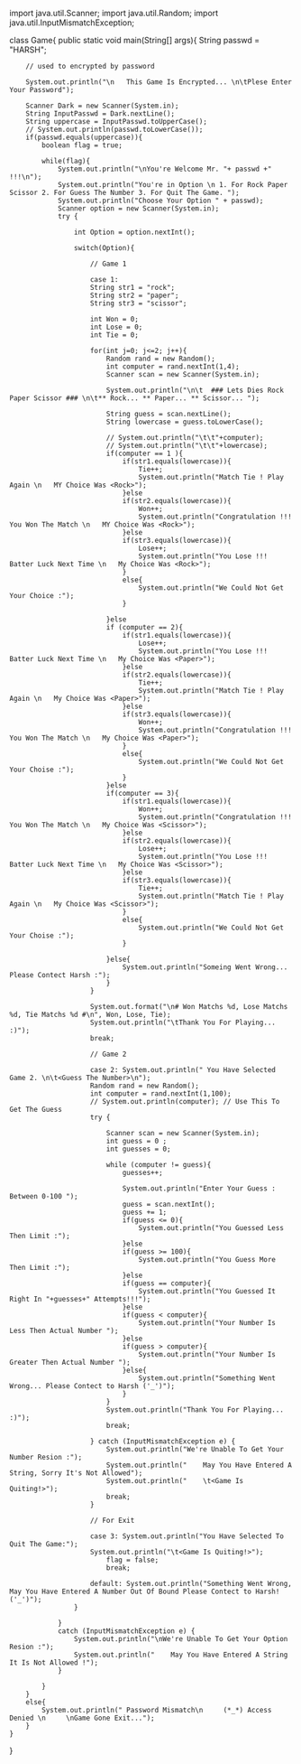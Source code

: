 
import java.util.Scanner;
import java.util.Random;
import java.util.InputMismatchException;

class Game{
    public static void main(String[] args){
        String passwd = "HARSH";

        // used to encrypted by password

        System.out.println("\n   This Game Is Encrypted... \n\tPlese Enter Your Password");
    
        Scanner Dark = new Scanner(System.in);
        String InputPasswd = Dark.nextLine();
        String uppercase = InputPasswd.toUpperCase();
        // System.out.println(passwd.toLowerCase());
        if(passwd.equals(uppercase)){
            boolean flag = true;
            
            while(flag){
                System.out.println("\nYou're Welcome Mr. "+ passwd +" !!!\n");
                System.out.println("You're in Option \n 1. For Rock Paper Scissor 2. For Guess The Number 3. For Quit The Game. ");
                System.out.println("Choose Your Option " + passwd);
                Scanner option = new Scanner(System.in);
                try {
                    
                    int Option = option.nextInt();
                    
                    switch(Option){

                        // Game 1

                        case 1:
                        String str1 = "rock";
                        String str2 = "paper";
                        String str3 = "scissor";

                        int Won = 0;
                        int Lose = 0;
                        int Tie = 0; 
                        
                        for(int j=0; j<=2; j++){
                            Random rand = new Random();
                            int computer = rand.nextInt(1,4);
                            Scanner scan = new Scanner(System.in);
                        
                            System.out.println("\n\t  ### Lets Dies Rock Paper Scissor ### \n\t** Rock... ** Paper... ** Scissor... ");

                            String guess = scan.nextLine();
                            String lowercase = guess.toLowerCase();

                            // System.out.println("\t\t"+computer);
                            // System.out.println("\t\t"+lowercase);
                            if(computer == 1 ){
                                if(str1.equals(lowercase)){
                                    Tie++;
                                    System.out.println("Match Tie ! Play Again \n   MY Choice Was <Rock>");
                                }else
                                if(str2.equals(lowercase)){
                                    Won++;
                                    System.out.println("Congratulation !!! You Won The Match \n   MY Choice Was <Rock>");
                                }else
                                if(str3.equals(lowercase)){
                                    Lose++;
                                    System.out.println("You Lose !!! Batter Luck Next Time \n   My Choice Was <Rock>");
                                }
                                else{
                                    System.out.println("We Could Not Get Your Choice :");
                                }

                            }else
                            if (computer == 2){
                                if(str1.equals(lowercase)){
                                    Lose++;
                                    System.out.println("You Lose !!! Batter Luck Next Time \n   My Choice Was <Paper>");
                                }else
                                if(str2.equals(lowercase)){
                                    Tie++;
                                    System.out.println("Match Tie ! Play Again \n   My Choice Was <Paper>");
                                }else
                                if(str3.equals(lowercase)){
                                    Won++;
                                    System.out.println("Congratulation !!! You Won The Match \n   My Choice Was <Paper>");
                                }
                                else{
                                    System.out.println("We Could Not Get Your Choise :");
                                }
                            }else
                            if(computer == 3){
                                if(str1.equals(lowercase)){
                                    Won++;
                                    System.out.println("Congratulation !!! You Won The Match \n   My Choice Was <Scissor>");
                                }else
                                if(str2.equals(lowercase)){
                                    Lose++;
                                    System.out.println("You Lose !!! Batter Luck Next Time \n   My Choice Was <Scissor>");
                                }else
                                if(str3.equals(lowercase)){
                                    Tie++;
                                    System.out.println("Match Tie ! Play Again \n   My Choice Was <Scissor>");
                                }
                                else{
                                    System.out.println("We Could Not Get Your Choise :");
                                }

                            }else{
                                System.out.println("Someing Went Wrong... Please Contect Harsh :");
                            } 
                        }
                        
                        System.out.format("\n# Won Matchs %d, Lose Matchs %d, Tie Matchs %d #\n", Won, Lose, Tie);
                        System.out.println("\tThank You For Playing...  :)");
                        break;

                        // Game 2
                    
                        case 2: System.out.println(" You Have Selected Game 2. \n\t<Guess The Number>\n");
                        Random rand = new Random();
                        int computer = rand.nextInt(1,100);
                        // System.out.println(computer); // Use This To Get The Guess
                        try {

                            Scanner scan = new Scanner(System.in);
                            int guess = 0 ;
                            int guesses = 0;

                            while (computer != guess){
                                guesses++;
                            
                                System.out.println("Enter Your Guess : Between 0-100 ");
                                guess = scan.nextInt();
                                guess += 1;
                                if(guess <= 0){
                                    System.out.println("You Guessed Less Then Limit :");
                                }else
                                if(guess >= 100){
                                    System.out.println("You Guess More Then Limit :");
                                }else
                                if(guess == computer){
                                    System.out.println("You Guessed It Right In "+guesses+" Attempts!!!");
                                }else
                                if(guess < computer){
                                    System.out.println("Your Number Is Less Then Actual Number ");
                                }else
                                if(guess > computer){
                                    System.out.println("Your Number Is Greater Then Actual Number ");
                                }else{
                                    System.out.println("Something Went Wrong... Please Contect to Harsh ('_')");
                                }
                            }   
                            System.out.println("Thank You For Playing...  :)");
                            break;
                        
                        } catch (InputMismatchException e) {
                            System.out.println("We're Unable To Get Your Number Resion :");
                            System.out.println("    May You Have Entered A String, Sorry It's Not Allowed");
                            System.out.println("    \t<Game Is Quiting!>");
                            break;
                        }

                        // For Exit

                        case 3: System.out.println("You Have Selected To Quit The Game:");
                        System.out.println("\t<Game Is Quiting!>");
                            flag = false;
                            break;

                        default: System.out.println("Something Went Wrong, May You Have Entered A Number Out Of Bound Please Contect to Harsh! ('_')");
                    }
                
                }
                catch (InputMismatchException e) {
                    System.out.println("\nWe're Unable To Get Your Option Resion :");
                    System.out.println("    May You Have Entered A String It Is Not Allowed !");
                }
            
            }
        }
        else{
            System.out.println(" Password Mismatch\n     (*_*) Access Denied \n     \nGame Gone Exit...");
        }
    }
}
